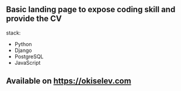 ﻿## Basic landing page to expose coding skill and provide the CV

stack:

 - Python
 - Django
 - PostgreSQL
 - JavaScript

 ## Available on https://okiselev.com
